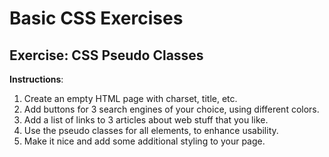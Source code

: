 # Basic CSS Exercises

## Exercise: CSS Pseudo Classes

**Instructions**:

1.  Create an empty HTML page with charset, title, etc.
2.  Add buttons for 3 search engines of your choice, using different colors.
3.  Add a list of links to 3 articles about web stuff that you like.
4.  Use the pseudo classes for all elements, to enhance usability.
5.  Make it nice and add some additional styling to your page.